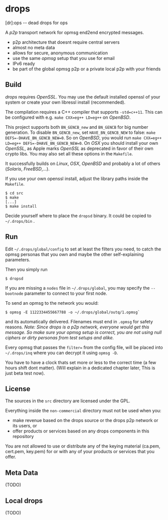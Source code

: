 drops
=====

[dr]:ops -- dead drops for ops

A _p2p_ transport network for opmsg end2end encrypted messages.

* p2p architecture that doesnt require central servers
* almost no meta data
* allows for secure, anonymous communication
* use the same _opmsg_ setup that you use for email
* IPv6 ready
* be part of the global opmsg p2p or a private local p2p with your friends

Build
-----

_drops_ requires  _OpenSSL_. You may use the default installed openssl of your
system or create your own libressl install (recommended).

The compilation requires a C++ compiler that supports `-std=c++11`.
This can be configured with e.g. `make CXX=eg++ LD=eg++` on _OpenBSD_.

This project supports both `BN_GENCB_new` and `BN_GENCB` for big number
generation. To disable `BN_GENCB_new`, set `HAVE_BN_GENCB_NEW` to false:
`make DEFS=-DHAVE_BN_GENCB_NEW=0`. So on _OpenBSD_, you would run
`make CXX=eg++ LD=eg++ DEFS=-DHAVE_BN_GENCB_NEW=0`. On _OSX_ you should install
your own _OpenSSL_, as Apple marks _OpenSSL_ as deprecated in favor of their own
crypto libs. You may also set all these options in the `Makefile`.

It successfully builds on _Linux_, _OSX_, _OpenBSD_ and probably a lot of others
(_Solaris_, _FreeBSD_,...).

If you use your own openssl install, adjust the library paths inside the `Makefile`.

```
$ cd src
$ make
[...]
$ make install

```
Decide yourself where to place the `dropsd` binary. It could be copied to `~/.drops/bin` .

Run
---

Edit `~/.drops/global/config` to set at least the filters you need, to catch the opmsg personas
that you own and maybe the other self-explaining parameters.

Then you simply run
```
$ dropsd
```
If you are missing a `nodes` file in `~/.drops/global`, you may specify the `--bootnode`
parameter to connect to your first node.

To send an opmsg to the network you would:

```
$ opmsg -E 1122334455667788 -o ~/.drops/global/outq/1.opmsg`
```

and its automatically delivered. Filenames must end in `.opmsg` for safety reasons.
_Note: Since drops is a p2p network, everyone would get this message. So make sure your
opmsg setup is correct, you are not using null ciphers or dirty personas from test setups and alike._

Every opmsg that passes the `filter=` from the config file, will be placed into `~/.drops/inq`
where you can decrypt it using `opmsg -D`.

You have to have a clock thats set more or less to the correct time (a few hours shift
dont matter). (Will explain in a dedicated chapter later, This is just beta test now).

License
-------

The sources in the `src` directory are licensed under the GPL.

Everything inside the `non-commercial` directory must not be used when you:

* make revenue based on the drops source or the drops p2p network or its users, or
* offer products or services based on any drops components in this repository

You are not allowed to use or distribute any of the keying material (ca.pem, cert.pem, key.pem)
for or with any of your products or services that you offer.


Meta Data
---------

(TODO)


Local drops
-----------

(TODO)

